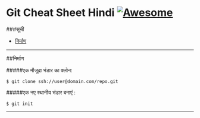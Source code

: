 Git Cheat Sheet Hindi [![Awesome](https://cdn.rawgit.com/sindresorhus/awesome/d7305f38d29fed78fa85652e3a63e154dd8e8829/media/badge.svg)](https://github.com/sindresorhus/awesome)
===============

###सूची
* [निर्माण](#निर्माण)

<hr>
##निर्माण

#####एक मौजूदा भंडार का क्लोन:
```
$ git clone ssh://user@domain.com/repo.git
```

#####एक नए स्थानीय भंडार बनाएं :
```
$ git init
```
<hr>



